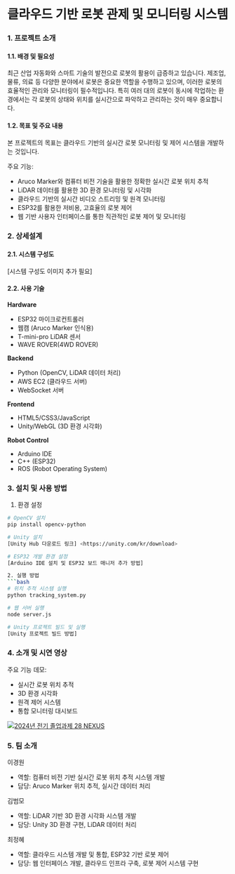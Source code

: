 # 클라우드 기반 로봇 관제 및 모니터링 시스템

### 1. 프로젝트 소개
#### 1.1. 배경 및 필요성
최근 산업 자동화와 스마트 기술의 발전으로 로봇의 활용이 급증하고 있습니다. 제조업, 물류, 의료 등 다양한 분야에서 로봇은 중요한 역할을 수행하고 있으며, 이러한 로봇의 효율적인 관리와 모니터링이 필수적입니다. 특히 여러 대의 로봇이 동시에 작업하는 환경에서는 각 로봇의 상태와 위치를 실시간으로 파악하고 관리하는 것이 매우 중요합니다.

#### 1.2. 목표 및 주요 내용
본 프로젝트의 목표는 클라우드 기반의 실시간 로봇 모니터링 및 제어 시스템을 개발하는 것입니다.

주요 기능:
- Aruco Marker와 컴퓨터 비전 기술을 활용한 정확한 실시간 로봇 위치 추적
- LiDAR 데이터를 활용한 3D 환경 모니터링 및 시각화
- 클라우드 기반의 실시간 비디오 스트리밍 및 원격 모니터링
- ESP32를 활용한 저비용, 고효율의 로봇 제어
- 웹 기반 사용자 인터페이스를 통한 직관적인 로봇 제어 및 모니터링

### 2. 상세설계
#### 2.1. 시스템 구성도
[시스템 구성도 이미지 추가 필요]

#### 2.2. 사용 기술
**Hardware**
- ESP32 마이크로컨트롤러
- 웹캠 (Aruco Marker 인식용)
- T-mini-pro LiDAR 센서
- WAVE ROVER(4WD ROVER)

**Backend**
- Python (OpenCV, LiDAR 데이터 처리)
- AWS EC2 (클라우드 서버)
- WebSocket 서버

**Frontend**
- HTML5/CSS3/JavaScript
- Unity/WebGL (3D 환경 시각화)

**Robot Control**
- Arduino IDE
- C++ (ESP32)
- ROS (Robot Operating System)

### 3. 설치 및 사용 방법
1. 환경 설정
```bash
# OpenCV 설치
pip install opencv-python

# Unity 설치
[Unity Hub 다운로드 링크] <https://unity.com/kr/download>

# ESP32 개발 환경 설정
[Arduino IDE 설치 및 ESP32 보드 매니저 추가 방법]

2. 실행 방법
```bash
# 위치 추적 시스템 실행
python tracking_system.py

# 웹 서버 실행
node server.js

# Unity 프로젝트 빌드 및 실행
[Unity 프로젝트 빌드 방법]
```

### 4. 소개 및 시연 영상

주요 기능 데모:
- 실시간 로봇 위치 추적
- 3D 환경 시각화
- 원격 제어 시스템
- 통합 모니터링 대시보드

[![2024년 전기 졸업과제 28 NEXUS](http://img.youtube.com/vi/JxSF9VgbEFM/0.jpg)](https://www.youtube.com/watch?v=JxSF9VgbEFM&list=PLFUP9jG-TDp-CVdTbHvql-WoADl4gNkKj&index=28)

### 5. 팀 소개

이경원

- 역할: 컴퓨터 비전 기반 실시간 로봇 위치 추적 시스템 개발
- 담당: Aruco Marker 위치 추적, 실시간 데이터 처리

김범모

- 역할: LiDAR 기반 3D 환경 시각화 시스템 개발
- 담당: Unity 3D 환경 구현, LiDAR 데이터 처리

최정혜

- 역할: 클라우드 시스템 개발 및 통합, ESP32 기반 로봇 제어
- 담당: 웹 인터페이스 개발, 클라우드 인프라 구축, 로봇 제어 시스템 구현

